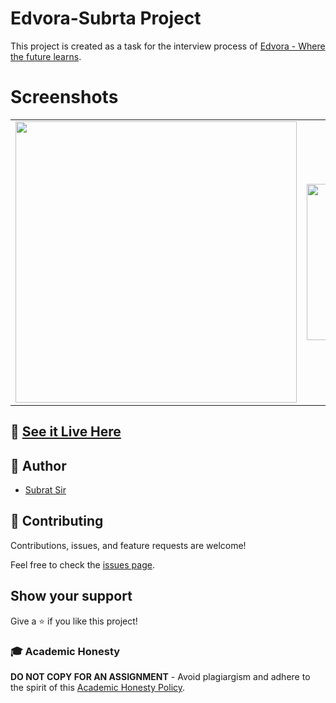# Edvora-Subrta Project

This project is created as a task for the interview process of [Edvora - Where the future learns](https://www.edvora.com/).

# Screenshots

<table>
  <Tr>
    <td>
      <img src="https://github.com/subratsir/edvora/blob/main/img/img1.JPG" width=450 height=auto />
    </td>
    <td>
      <img src="https://github.com/subratsir/edvora/blob/main/img/img2.JPG" width=250 height=auto />
    </td>
    <td>
      <img src="https://github.com/subratsir/edvora/blob/main/img/img3.JPG" width=250 height=auto />
    </td>
  </tr>
</table>

## 🧰 [See it Live Here](https://edvora-subrata.web.app/)

## 👋 Author
- [Subrat Sir](https://github.com/subratsir)

## 🤝 Contributing

Contributions, issues, and feature requests are welcome!

Feel free to check the [issues page](https://github.com/subratsir/edvora/issues).

## Show your support

Give a ⭐️ if you like this project!


### 🎓 Academic Honesty

**DO NOT COPY FOR AN ASSIGNMENT** - Avoid plagiargism and adhere to the spirit of this [Academic Honesty Policy](https://www.freecodecamp.org/news/academic-honesty-policy/).
